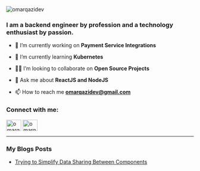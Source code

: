 <img align="center" src="https://user-images.githubusercontent.com/28197002/172687583-06778db3-4711-46da-b76a-f7fa9dc895be.png" alt="omarqazidev" />


<h3 align="left">I am a backend engineer by profession and a technology enthusiast by passion.</h3>

- 🔭 I’m currently working on **Payment Service Integrations**

- 🌱 I’m currently learning **Kubernetes**

- 👨‍💻 I’m looking to collaborate on **Open Source Projects**

- 💬 Ask me about **ReactJS and NodeJS**

- 📫 How to reach me **omarqazidev@gmail.com**

<h3 align="left">Connect with me:</h3>
<p align="left">
<a href="https://linkedin.com/in/omarqazidev" target="blank"><img align="center" src="https://raw.githubusercontent.com/rahuldkjain/github-profile-readme-generator/master/src/images/icons/Social/linked-in-alt.svg" alt="omarqazidev" height="30" width="40" /></a>
<a href="https://twitter.com/omarqazidev" target="blank"><img align="center" src="https://raw.githubusercontent.com/rahuldkjain/github-profile-readme-generator/master/src/images/icons/Social/twitter.svg" alt="omarqazidev" height="30" width="40" /></a>
</p>

---

### My Blogs Posts
<!-- BLOG-POST-LIST:START -->
- [Trying to Simplify Data Sharing Between Components](https://dev.to/omarqazidev/trying-to-simplify-data-sharing-between-components-5bke)
<!-- BLOG-POST-LIST:END -->
